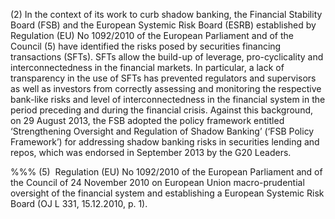 (2) In the context of its work to curb shadow banking, the Financial Stability Board (FSB) and the European Systemic Risk Board (ESRB) established by Regulation (EU) No 1092/2010 of the European Parliament and of the Council (5) have identified the risks posed by securities financing transactions (SFTs). SFTs allow the build-up of leverage, pro-cyclicality and interconnectedness in the financial markets. In particular, a lack of transparency in the use of SFTs has prevented regulators and supervisors as well as investors from correctly assessing and monitoring the respective bank-like risks and level of interconnectedness in the financial system in the period preceding and during the financial crisis. Against this background, on 29 August 2013, the FSB adopted the policy framework entitled ‘Strengthening Oversight and Regulation of Shadow Banking’ (‘FSB Policy Framework’) for addressing shadow banking risks in securities lending and repos, which was endorsed in September 2013 by the G20 Leaders.

%%% (5)  Regulation (EU) No 1092/2010 of the European Parliament and of the Council of 24 November 2010 on European Union macro-prudential oversight of the financial system and establishing a European Systemic Risk Board (OJ L 331, 15.12.2010, p. 1).